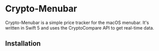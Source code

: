 # Crypto-Menubar

Crypto-Menubar is a simple price tracker for the macOS menubar. It's written in Swift 5 and uses the CryptoCompare API to get real-time data.

## Installation

